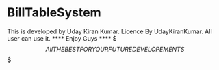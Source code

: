 # BillTableSystem
This is developed by Uday Kiran Kumar.
Licence By UdayKiranKumar.
All user can use it.
**** Enjoy Guys ****
$$$  All THE BEST FOR YOUR FUTURE DEVELOPEMENTS  $$$
